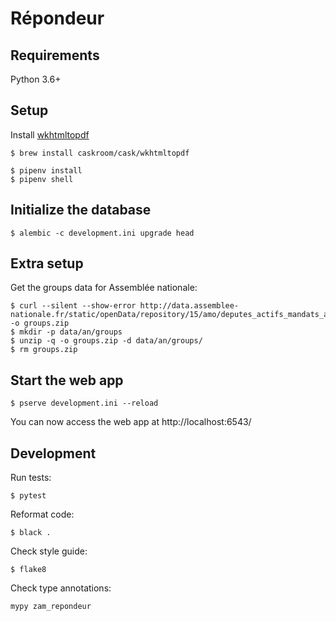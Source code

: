 # Répondeur

## Requirements

Python 3.6+

## Setup

Install [wkhtmltopdf](https://github.com/JazzCore/python-pdfkit#installation)

```
$ brew install caskroom/cask/wkhtmltopdf
```

```
$ pipenv install
$ pipenv shell
```

## Initialize the database

```
$ alembic -c development.ini upgrade head
```

## Extra setup

Get the groups data for Assemblée nationale:

```
$ curl --silent --show-error http://data.assemblee-nationale.fr/static/openData/repository/15/amo/deputes_actifs_mandats_actifs_organes_divises/AMO40_deputes_actifs_mandats_actifs_organes_divises_XV.json.zip -o groups.zip
$ mkdir -p data/an/groups
$ unzip -q -o groups.zip -d data/an/groups/
$ rm groups.zip
```

## Start the web app

```
$ pserve development.ini --reload
```

You can now access the web app at http://localhost:6543/

## Development

Run tests:

```
$ pytest
```

Reformat code:

```
$ black .
```

Check style guide:

```
$ flake8
```

Check type annotations:

```
mypy zam_repondeur
```
